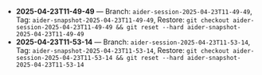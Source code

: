 - **2025-04-23T11-49-49** — Branch: `aider-session-2025-04-23T11-49-49`, Tag: `aider-snapshot-2025-04-23T11-49-49`, Restore: `git checkout aider-session-2025-04-23T11-49-49 && git reset --hard aider-snapshot-2025-04-23T11-49-49`
- **2025-04-23T11-53-14** — Branch: `aider-session-2025-04-23T11-53-14`, Tag: `aider-snapshot-2025-04-23T11-53-14`, Restore: `git checkout aider-session-2025-04-23T11-53-14 && git reset --hard aider-snapshot-2025-04-23T11-53-14`
